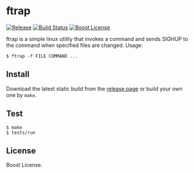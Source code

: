 ftrap
=====

[![Release][release-badge]][release-url]
[![Build Status][travis-badge]][travis-url]
[![Boost License][license-badge]][license-url]

ftrap is a simple linux utility that invokes a command and sends SIGHUP to the
command when specified files are changed. Usage:

```console
$ ftrap -f FILE COMMAND ...
```

## Install

Download the latest static build from the [release page][release-url] or build
your own one by `make`.

## Test

```console
$ make
$ tests/run
```

## License

Boost License.

[release-badge]: https://img.shields.io/github/release/snsinfu/ftrap.svg
[release-url]: https://github.com/snsinfu/ftrap/releases
[travis-badge]: https://travis-ci.org/snsinfu/ftrap.svg?branch=master
[travis-url]: https://travis-ci.org/snsinfu/ftrap
[license-badge]: https://img.shields.io/badge/license-Boost-blue.svg
[license-url]: https://github.com/snsinfu/ftrap/blob/master/LICENSE.txt
